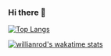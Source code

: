 ### Hi there 👋

[![Top Langs](https://github-readme-stats.vercel.app/api/top-langs/?username=Epiwishh)](https://github.com/anuraghazra/github-readme-stats)

[![willianrod's wakatime stats](https://github-readme-stats.vercel.app/api/wakatime?username=epiwishh)](https://github.com/anuraghazra/github-readme-stats)

